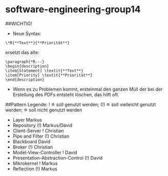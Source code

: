 # software-engineering-group14
##WICHTIG!
- Neue Syntax: 

`\*R{**Text**}{**Priorität**}`
    
ersetzt das alte:

    \paragraph{*R---}
    \begin{description}
    \item[Statement] \textit{**Text**}
    \item[Priority] \textit{**Priorität**}
    \end{description}

- Wenn es zu Problemen kommt, ersteinmal den ganzen Müll der bei der Erstellung des PDFs entsteht löschen, das hilft oft.

##Pattern
Legende: !  &#x2258; soll genutzt werden;<tab id=t1> (!) &#x2258; soll vielleicht genutzt werden; 	&#x2258; soll nicht genutzt werden
- Layer						        <tab to=t1>Markus
- Repository                        <tab to=t1>(!)	Markus/David
- Client-Server				        <tab to=t1>!	Christian
- Pipe and Filter			        <tab to=t1>(!)	Christian
- Blackboard					    <tab to=t1>David
- Broker				            <tab to=t1>(!)	Christian
- Model-View-Controller		        <tab to=t1>!	David
- Presentation-Abstraction-Control	<tab to=t1>(!)	David
- Mikrokernel				        <tab to=t1>!	Markus
- Reflection				        <tab to=t1>(!)	Markus

